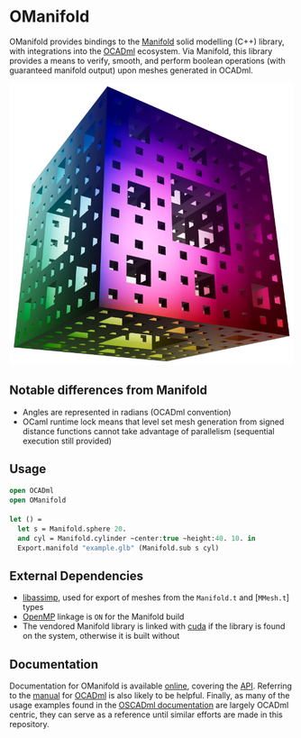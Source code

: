 # OManifold

OManifold provides bindings to the [Manifold](https://github.com/elalish/manifold)
solid modelling (C++) library, with integrations into the
[OCADml](https:/github.com/OCADml/OCADml) ecosystem. Via Manifold, this library
provides a means to verify, smooth, and perform boolean operations (with guaranteed manifold output) upon meshes generated in OCADml.

![Manifold menger sponge logo](docs/assets/manifold_menger_sponge.png)

## Notable differences from Manifold

- Angles are represented in radians (OCADml convention)
- OCaml runtime lock means that level set mesh generation from signed distance
  functions cannot take advantage of parallelism (sequential execution still provided)

## Usage

``` ocaml
open OCADml
open OManifold

let () =
  let s = Manifold.sphere 20.
  and cyl = Manifold.cylinder ~center:true ~height:40. 10. in
  Export.manifold "example.glb" (Manifold.sub s cyl)
```

## External Dependencies

- [libassimp](https://github.com/assimp/assimp), used for export of meshes from
  the `Manifold.t` and [`MMesh.t`] types
- [OpenMP](https://www.openmp.org/) linkage is `ON` for the Manifold build
- The vendored Manifold library is linked with
 [cuda](https://developer.nvidia.com/cuda-toolkit) if the library is found on
 the system, otherwise it is built without

## Documentation

Documentation for OManifold is available
[online](https://geoffder.github.io/OManifold/OManifold/index.html), covering the
[API](https://geoffder.github.io/OManifold/OManifold/index.html#api). Referring
to the [manual](https://ocadml.github.io/OCADml/OCADml/index.html) for
[OCADml](https://github.com/OCADml/OCADml) is also likely to be helpful.
Finally, as many of the usage examples found in the [OSCADml
documentation](https://OCADml.github.io/OSCADml/OSCADml/index.html#examples) are
largely OCADml centric, they can serve as a reference until similar efforts are
made in this repository.
